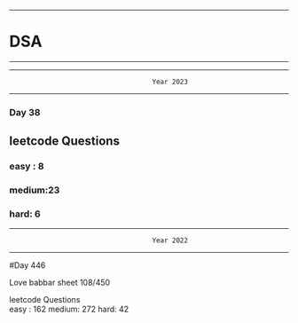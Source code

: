 ******************************************************************************************
# DSA
******************************************************************************************


******************************************************************************************
                                        Year 2023
******************************************************************************************
### Day 38

## leetcode Questions   
### easy : 8
### medium:23
### hard: 6









******************************************************************************************
                                        Year 2022
******************************************************************************************
#Day 446

Love babbar sheet
    108/450
    
leetcode Questions   
easy : 162
medium: 272
hard: 42

 
